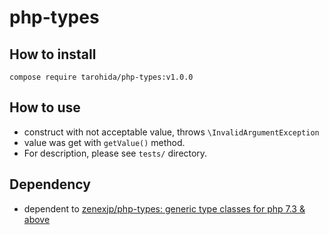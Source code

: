 # php-types

## How to install

`compose require tarohida/php-types:v1.0.0`

## How to use

* construct with not acceptable value, throws `\InvalidArgumentException`
* value was get with `getValue()` method.
* For description, please see `tests/` directory.

## Dependency

* dependent to [zenexjp/php-types: generic type classes for php 7.3 & above](https://github.com/zenexjp/php-types)